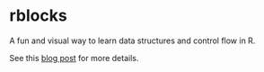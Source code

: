 rblocks
=======

A fun and visual way to learn data structures and control flow in R.

See this [blog post](http://ramnathv.github.io/posts/rblocks-pkg) for more details.
